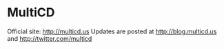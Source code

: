 MultiCD
========

Official site: http://multicd.us
Updates are posted at http://blog.multicd.us and http://twitter.com/multicd
